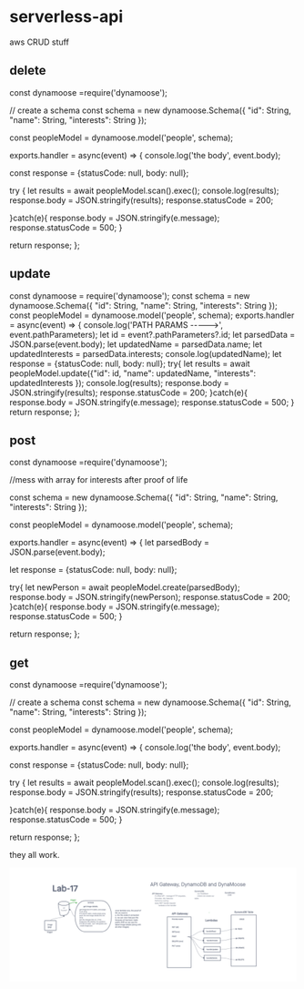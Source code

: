 # serverless-api

aws CRUD stuff

## delete

const dynamoose  =require('dynamoose');

// create a schema
const schema = new dynamoose.Schema({
    "id": String,
    "name": String,
    "interests": String
});

const peopleModel = dynamoose.model('people', schema);


exports.handler = async(event) => {
  console.log('the body', event.body);
  
  const response = {statusCode: null, body: null};
  
  try {
    let results  = await peopleModel.scan().exec();
    console.log(results);
    response.body = JSON.stringify(results);
    response.statusCode = 200;
    
  }catch(e){
    response.body = JSON.stringify(e.message);
    response.statusCode = 500;
  }
  
  return response;
};

## update

const dynamoose = require('dynamoose');
const schema = new dynamoose.Schema({
  "id": String,
  "name": String,
  "interests": String
});
const peopleModel = dynamoose.model('people', schema);
exports.handler = async(event) => {
  console.log('PATH PARAMS ----->', event.pathParameters);
  let id = event?.pathParameters?.id;
  let parsedData = JSON.parse(event.body);
  let updatedName = parsedData.name;
  let updatedInterests = parsedData.interests;
  console.log(updatedName);
  let response = {statusCode: null, body: null};
  try{
      let results = await peopleModel.update({"id": id, "name": updatedName, "interests": updatedInterests });
      console.log(results);
      response.body = JSON.stringify(results);
      response.statusCode = 200;
  }catch(e){
    response.body = JSON.stringify(e.message);
    response.statusCode = 500;
  }
  return response;
};

## post

const dynamoose  =require('dynamoose');

//mess with array for interests after proof of life

const schema = new dynamoose.Schema({
    "id": String,
    "name": String,
    "interests": String
});

const peopleModel = dynamoose.model('people', schema);

exports.handler = async(event) => {
  let parsedBody = JSON.parse(event.body);
  
  let response = {statusCode: null, body: null};
  
  try{
    let newPerson = await peopleModel.create(parsedBody);
    response.body = JSON.stringify(newPerson);
    response.statusCode = 200;
  }catch(e){
    response.body = JSON.stringify(e.message);
    response.statusCode = 500;
  }

  return response;
};

## get

const dynamoose  =require('dynamoose');

// create a schema
const schema = new dynamoose.Schema({
    "id": String,
    "name": String,
    "interests": String
});

const peopleModel = dynamoose.model('people', schema);


exports.handler = async(event) => {
  console.log('the body', event.body);
  
  const response = {statusCode: null, body: null};
  
  try {
    let results  = await peopleModel.scan().exec();
    console.log(results);
    response.body = JSON.stringify(results);
    response.statusCode = 200;
    
  }catch(e){
    response.body = JSON.stringify(e.message);
    response.statusCode = 500;
  }
  
  return response;
};

they all work.

![uml](./assets/class-18-401d51%20(1).png)
